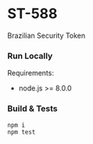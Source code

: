 # ST-588
Brazilian Security Token

### Run Locally

Requirements:
- node.js >= 8.0.0

### Build & Tests
```
npm i
npm test
```
